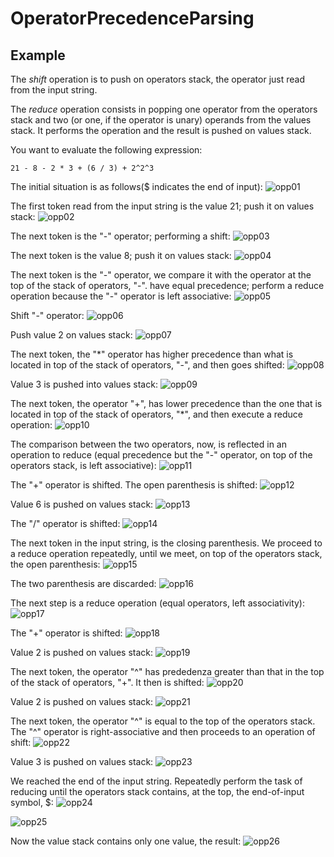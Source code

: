OperatorPrecedenceParsing
=========================

Example
-------

The *shift* operation is to push on operators stack, the operator just read from the input string.

The *reduce* operation consists in popping one operator from the operators stack and two (or one, if the operator is unary) operands from the values stack. It performs the operation and the result is pushed on values stack.

You want to evaluate the following expression:

    21 - 8 - 2 * 3 + (6 / 3) + 2^2^3

The initial situation is as follows($ indicates the end of input):
![opp01](Images/opp01.jpg)  

The first token read from the input string is the value 21; push it on values stack:
![opp02](Images/opp02.jpg)  

The next token is the "-" operator; performing a shift:
![opp03](Images/opp03.jpg)  

The next token is the value 8; push it on values stack:
![opp04](Images/opp04.jpg)  

The next token is the "-" operator, we compare it with the operator at the top of the stack of operators, "-". have equal precedence; perform a reduce operation because the "-" operator is left associative:
![opp05](Images/opp05.jpg)  

Shift "-" operator:
![opp06](Images/opp06.jpg)  

Push value 2 on values stack:
![opp07](Images/opp07.jpg)  

The next token, the "*" operator has higher precedence than what is located in top of the stack of operators, "-", and then goes shifted:
![opp08](Images/opp08.jpg)  

Value 3 is pushed into values stack:
![opp09](Images/opp09.jpg)  

The next token, the operator "+", has lower precedence than the one that is located in top of the stack of operators, "*", and then execute a reduce operation:
![opp10](Images/opp10.jpg)  

The comparison between the two operators, now, is reflected in an operation to reduce (equal precedence but the "-" operator, on top of the operators stack, is left associative):
![opp11](Images/opp11.jpg)  

The "+" operator is shifted. The open parenthesis is shifted:
![opp12](Images/opp12.jpg)  

Value 6 is pushed on values stack:
![opp13](Images/opp13.jpg)  

The "/" operator is shifted:
![opp14](Images/opp14.jpg)  

The next token in the input string, is the closing parenthesis. We proceed to a reduce operation repeatedly, until we meet, on top of the operators stack, the open parenthesis:
![opp15](Images/opp15.jpg)  

The two parenthesis are discarded:
![opp16](Images/opp16.jpg)  

The next step is a reduce operation (equal operators, left associativity):
![opp17](Images/opp17.jpg)  

The "+" operator is shifted:
![opp18](Images/opp18.jpg)  

Value 2 is pushed on values stack:
![opp19](Images/opp19.jpg)  

The next token, the operator "^" has prededenza greater than that in the top of the stack of operators, "+". It then is shifted:
![opp20](Images/opp20.jpg)  

Value 2 is pushed on values stack:
![opp21](Images/opp21.jpg)  

The next token, the operator "^" is equal to the top of the operators stack. The "^" operator is right-associative and then proceeds to an operation of shift:
![opp22](Images/opp22.jpg)  

Value 3 is pushed on values stack:
![opp23](Images/opp23.jpg)  

We reached the end of the input string. Repeatedly perform the task of reducing until the operators stack contains, at the top, the end-of-input symbol, $:
![opp24](Images/opp24.jpg)  

![opp25](Images/opp25.jpg)  

Now the value stack contains only one value, the result:
![opp26](Images/opp26.jpg)  
